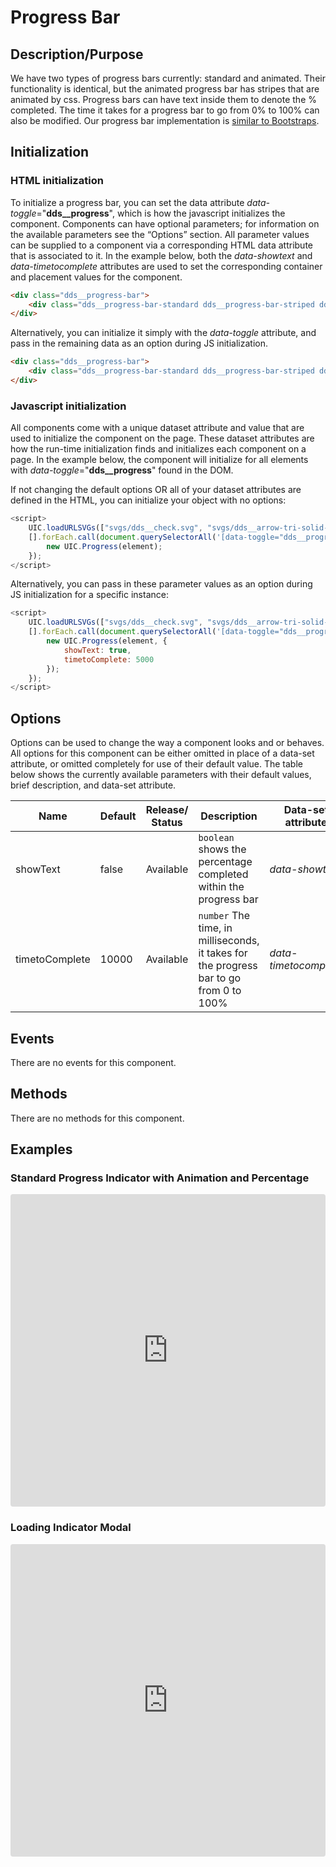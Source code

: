 # Progress Bar

## Description/Purpose

We have two types of progress bars currently: standard and animated. Their functionality is identical, but the animated progress bar has stripes that are animated by css.  Progress bars can have text inside them to denote the % completed. The time it takes for a progress bar to go from 0% to 100% can also be modified. Our progress bar implementation is [similar to Bootstraps](https://getbootstrap.com/docs/4.4/components/progress/).

## Initialization

### HTML initialization

To initialize a progress bar, you can set the data attribute *data-toggle*="**dds__progress**", which is how the javascript initializes the component. Components can have optional parameters; for information on the available parameters see the “Options” section. All parameter values can be supplied to a component via a corresponding HTML data attribute that is associated to it. In the example below, both the *data-showtext* and *data-timetocomplete* attributes are used to set the corresponding container and placement values for the component.

```HTML
<div class="dds__progress-bar">
    <div class="dds__progress-bar-standard dds__progress-bar-striped dds__progress-bar-animated" role="progressbar" style="width: 0%;" aria-valuenow="0" aria-valuemin="0" aria-valuemax="100" data-toggle="dds__progress" data-showtext=”true” data-timetocomplete=”1000”></div>
</div>
```

Alternatively, you can initialize it simply with the *data-toggle* attribute, and pass in the remaining data as an option during JS initialization.

```HTML
<div class="dds__progress-bar">
    <div class="dds__progress-bar-standard dds__progress-bar-striped dds__progress-bar-animated" role="progressbar" style="width: 0%;" aria-valuenow="0" aria-valuemin="0" aria-valuemax="100" data-toggle="dds__progress"></div>
</div>
```

### Javascript initialization

All components come with a unique dataset attribute and value that are used to initialize the component on the page. These dataset attributes are how the run-time initialization finds and initializes each component on a page. In the example below, the component will initialize for all elements with *data-toggle*="**dds__progress**" found in the DOM.

If not changing the default options OR all of your dataset attributes are defined in the HTML, you can initialize your object with no options:

```javascript
<script>
    UIC.loadURLSVGs(["svgs/dds__check.svg", "svgs/dds__arrow-tri-solid-right.svg"]);
    [].forEach.call(document.querySelectorAll('[data-toggle="dds__progress"]'), function(element) {
        new UIC.Progress(element);
    });
</script>
```

Alternatively, you can pass in these parameter values as an option during JS initialization for a specific instance:

```javascript
<script>
    UIC.loadURLSVGs(["svgs/dds__check.svg", "svgs/dds__arrow-tri-solid-right.svg"]);
    [].forEach.call(document.querySelectorAll('[data-toggle="dds__progress"]'), function(element) {
        new UIC.Progress(element, {
            showText: true,
            timetoComplete: 5000
        });
    });
</script>
```

## Options

Options can be used to change the way a component looks and or behaves. All options for this component can be either omitted in place of a data-set attribute, or omitted completely for use of their default value. The table below shows the currently available parameters with their default values, brief description, and data-set attribute.

Name | Default | Release/ Status | Description | Data-set attribute
--- | --- | --- | --- | ---
showText | false | Available | `boolean` shows the percentage completed within the progress bar | *data-showtext*
timetoComplete | 10000 | Available | `number` The time, in milliseconds, it takes for the progress bar to go from 0 to 100% | *data-timetocomplete*

## Events

There are no events for this component.

## Methods

There are no methods for this component.

## Examples

### Standard Progress Indicator with Animation and Percentage

<iframe
     src="https://codesandbox.io/embed/github/DDS-DLS/sandboxes/tree/master/?codemirror=1&expanddevtools=0&runonclick=1&hidenavigation=1&hidedevtools=1&fontsize=14&hidenavigation=1&initialpath=%3Fdoc%3Dprogress-bar&module=%2Fsrc%2Fcomponents%2Fprogress-bar.txt&theme=dark&view=preview"
     style="width:100%; height:500px; border:0; border-radius: 4px; overflow:hidden;"
     title="CodeSandbox instance of DLS components"
     allow="accelerometer; ambient-light-sensor; camera; encrypted-media; geolocation; gyroscope; hid; microphone; midi; payment; usb; vr"
     sandbox="allow-forms allow-modals allow-popups allow-presentation allow-same-origin allow-scripts"
   ></iframe>

### Loading Indicator Modal

<iframe
     src="https://codesandbox.io/embed/github/DDS-DLS/sandboxes/tree/master/?codemirror=1&expanddevtools=0&runonclick=1&hidenavigation=1&hidedevtools=1&fontsize=14&hidenavigation=1&initialpath=%3Fdoc%3Dprogress-bar-loading&module=%2Fsrc%2Fcomponents%2Fprogress-bar-loading.txt&theme=dark&view=preview"
     style="width:100%; height:500px; border:0; border-radius: 4px; overflow:hidden;"
     title="CodeSandbox instance of DLS components"
     allow="accelerometer; ambient-light-sensor; camera; encrypted-media; geolocation; gyroscope; hid; microphone; midi; payment; usb; vr"
     sandbox="allow-forms allow-modals allow-popups allow-presentation allow-same-origin allow-scripts"
   ></iframe>
